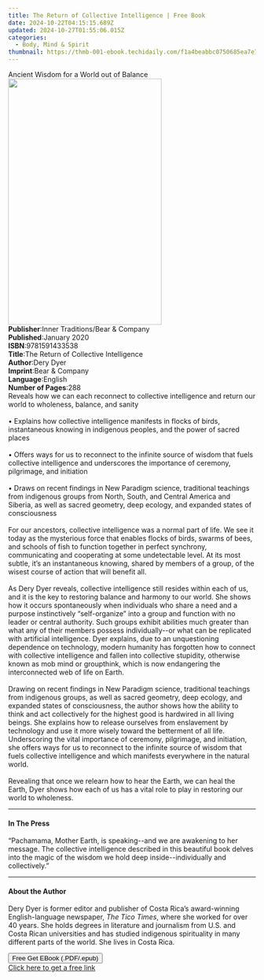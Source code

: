 ```yaml
---
title: The Return of Collective Intelligence | Free Book
date: 2024-10-22T04:15:15.689Z
updated: 2024-10-27T01:55:06.015Z
categories:
  - Body, Mind & Spirit
thumbnail: https://thmb-001-ebook.techidaily.com/f1a4beabbc0750685ea7e785ca4a7a85ee6ad8013cf0cbf39cfcca08c3b997a1.jpg
---
```

<main id="book-container">
  <div class="flex flex-col">
    <div class="book-brief flex-1 py-6 px-4 sm:p-6 md:py-10 md:px-8">
      <!-- brief-->
      <div class="book-brief-main">
        Ancient Wisdom for a World out of Balance
      </div>
    </div>
    <div
      class="book-meta-info flex-1 grid gap-4 col-start-1 col-end-3 row-start-1 sm:mb-6 sm:grid-cols-4 lg:gap-6 lg:col-start-2 lg:row-end-6 lg:row-span-6 lg:mb-0"
    >
      <div
        class="book-meta-info-left place-content-center mt-4 p-4 text-sm leading-6 col-start-2 col-span-2 dark:text-slate-400"
      >
        <img
          class="w-full h-500 object-cover rounded-lg sm:h-255 sm:col-span-2 lg:col-span-full"
          src="https://img-001-ebook.techidaily.com/071d55c4b3388184059791cc6ffe54b001237d56a40efbf75189686ed2cc6d20.jpg"
          alt=""
          width="312"
          height="500"
        />
      </div>
      <div
        class="book-meta-info-right mt-2 col-start-1 row-start-2 col-span-3 self-center"
      >
        <!-- meta data  -->
        <div class="flex flex-col px-4 md:px-8">
          <div class="flex-1">
            <strong>Publisher</strong>:<span class="px-2"
              >Inner Traditions/Bear &amp; Company</span
            >
          </div>
          <div class="flex-1">
            <strong>Published</strong>:<span class="px-2">January 2020</span>
          </div>
          <div class="flex-1">
            <strong>ISBN</strong>:<span class="px-2">9781591433538</span>
          </div>
          <div class="flex-1">
            <strong>Title</strong>:<span class="px-2"
              >The Return of Collective Intelligence</span
            >
          </div>
          <div class="flex-1">
            <strong>Author</strong>:<span class="px-2">Dery Dyer</span>
          </div>
          <div class="flex-1">
            <strong>Imprint</strong>:<span class="px-2"
              >Bear &amp; Company</span
            >
          </div>
          <div class="flex-1">
            <strong>Language</strong>:<span class="px-2">English</span>
          </div>
          <div class="flex-1">
            <strong>Number of Pages</strong>:<span class="px-2">288</span>
          </div>
        </div>
      </div>
    </div>
    <div class="book-description flex-1 py-6 px-4 sm:p-6 md:py-10 md:px-8">
      <div class="book-description-main">
        <div accordion-content="" id="description">
          Reveals how we can each reconnect to collective intelligence and
          return our world to wholeness, balance, and sanity <br /><br />•
          Explains how collective intelligence manifests in flocks of birds,
          instantaneous knowing in indigenous peoples, and the power of sacred
          places <br /><br />• Offers ways for us to reconnect to the infinite
          source of wisdom that fuels collective intelligence and underscores
          the importance of ceremony, pilgrimage, and initiation <br /><br />•
          Draws on recent findings in New Paradigm science, traditional
          teachings from indigenous groups from North, South, and Central
          America and Siberia, as well as sacred geometry, deep ecology, and
          expanded states of consciousness <br /><br />For our ancestors,
          collective intelligence was a normal part of life. We see it today as
          the mysterious force that enables flocks of birds, swarms of bees, and
          schools of fish to function together in perfect synchrony,
          communicating and cooperating at some undetectable level. At its most
          subtle, it’s an instantaneous knowing, shared by members of a group,
          of the wisest course of action that will benefit all. <br /><br />As
          Dery Dyer reveals, collective intelligence still resides within each
          of us, and it is the key to restoring balance and harmony to our
          world. She shows how it occurs spontaneously when individuals who
          share a need and a purpose instinctively “self-organize” into a group
          and function with no leader or central authority. Such groups exhibit
          abilities much greater than what any of their members possess
          individually--or what can be replicated with artificial intelligence.
          Dyer explains, due to an unquestioning dependence on technology,
          modern humanity has forgotten how to connect with collective
          intelligence and fallen into collective stupidity, otherwise known as
          mob mind or groupthink, which is now endangering the interconnected
          web of life on Earth. <br /><br />Drawing on recent findings in New
          Paradigm science, traditional teachings from indigenous groups, as
          well as sacred geometry, deep ecology, and expanded states of
          consciousness, the author shows how the ability to think and act
          collectively for the highest good is hardwired in all living beings.
          She explains how to release ourselves from enslavement by technology
          and use it more wisely toward the betterment of all life. Underscoring
          the vital importance of ceremony, pilgrimage, and initiation, she
          offers ways for us to reconnect to the infinite source of wisdom that
          fuels collective intelligence and which manifests everywhere in the
          natural world. <br /><br />Revealing that once we relearn how to hear
          the Earth, we can heal the Earth, Dyer shows how each of us has a
          vital role to play in restoring our world to wholeness.
        </div>
        <div class="accordion-fader"></div>
      </div>
    </div>
    <div class="book-excerpts flex-1 py-6 px-4 sm:p-6 md:py-10 md:px-8">
      <!-- excerpts-->
      <div class="book-excerpts-main">
        <hr />
        <h4 class="placeholder placeholder-heading">
          <span>In The Press</span>
        </h4>
        <p>
          “Pachamama, Mother Earth, is speaking--and we are awakening to her
          message. The collective intelligence described in this beautiful book
          delves into the magic of the wisdom we hold deep inside--individually
          and collectively.”
        </p>
      </div>
    </div>
    <div class="book-about-author flex-1 py-6 px-4 sm:p-6 md:py-10 md:px-8">
      <!-- about author-->
      <div class="book-main-author-main">
        <hr />
        <h4 class="placeholder placeholder-heading">
          <span>About the Author</span>
        </h4>
        <p>
          Dery Dyer is former editor and publisher of Costa Rica’s award-winning
          English-language newspaper, <i>The Tico Times</i>, where she worked
          for over 40 years. She holds degrees in literature and journalism from
          U.S. and Costa Rican universities and has studied indigenous
          spirituality in many different parts of the world. She lives in Costa
          Rica.
        </p>
      </div>
    </div>
    <div class="book-free-get flex-1 py-6 px-4 sm:p-6 md:py-10 md:px-8">
      <button
        id="btn-free-get"
        class="bg-blue-500 hover:bg-blue-700 text-white font-bold py-2 px-4 rounded"
      >
        Free Get EBook (.PDF/.epub)
      </button>
      <div id="countdown-display" class="px-2 text-lg mt-2"></div>
      <a
        id="free-link"
        class="hidden bg-blue-500 hover:bg-blue-700 text-white font-bold py-2 px-4 rounded"
        href="https://www.ebooks.com/en-us/book/209676653/the-return-of-collective-intelligence/dery-dyer/"
        target="_blank"
        >Click here to get a free link</a
      >
    </div>
    <script>
      let countdownTime = 0;
      let countdownInterval = null;
      document
        .getElementById('btn-free-get')
        .addEventListener('click', startCountdown);
      function startCountdown() {
        countdownTime = new Date().getTime() + 60000 * 3;
        countdownInterval = setInterval(updateCountdown, 1000);
        document.getElementById('btn-free-get').disabled = true;
        document
          .getElementById('btn-free-get')
          .classList.add('bg-gray-500', 'cursor-not-allowed');
      }
      function updateCountdown() {
        let currentTime = new Date().getTime();
        let timeLeft = countdownTime - currentTime;
        let secondsLeft = Math.floor(timeLeft / 1000);
        document.getElementById('countdown-display').innerHTML =
          `Remaining time: ${secondsLeft} seconds.`;
        if (secondsLeft <= 0) {
          clearInterval(countdownInterval);
          document.getElementById('btn-free-get').classList.add('hidden');
          document.getElementById('free-link').classList.remove('hidden');
          document.getElementById('countdown-display').innerHTML = '';
        }
      }
    </script>
  </div>
</main>

<ins class="adsbygoogle"
      style="display:block"
      data-ad-client="ca-pub-7571918770474297"
      data-ad-slot="8358498916"
      data-ad-format="auto"
      data-full-width-responsive="true"></ins>
    